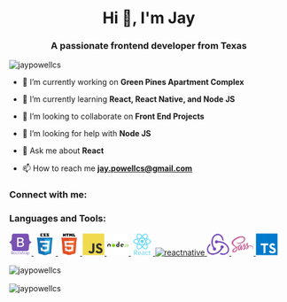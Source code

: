 <h1 align="center">Hi 👋, I'm Jay</h1>
<h3 align="center">A passionate frontend developer from Texas</h3>

<p align="left"> <img src="https://komarev.com/ghpvc/?username=jaypowellcs&label=Profile%20views&color=0e75b6&style=flat" alt="jaypowellcs" /> </p>

- 🔭 I’m currently working on **Green Pines Apartment Complex**

- 🌱 I’m currently learning **React, React Native, and Node JS**

- 👯 I’m looking to collaborate on **Front End Projects**

- 🤝 I’m looking for help with **Node JS**

- 💬 Ask me about **React**

- 📫 How to reach me **jay.powellcs@gmail.com**

<h3 align="left">Connect with me:</h3>
<p align="left">
</p>

<h3 align="left">Languages and Tools:</h3>
<p align="left"> <a href="https://getbootstrap.com" target="_blank" rel="noreferrer"> <img src="https://raw.githubusercontent.com/devicons/devicon/master/icons/bootstrap/bootstrap-plain-wordmark.svg" alt="bootstrap" width="40" height="40"/> </a> <a href="https://www.w3schools.com/css/" target="_blank" rel="noreferrer"> <img src="https://raw.githubusercontent.com/devicons/devicon/master/icons/css3/css3-original-wordmark.svg" alt="css3" width="40" height="40"/> </a> <a href="https://www.w3.org/html/" target="_blank" rel="noreferrer"> <img src="https://raw.githubusercontent.com/devicons/devicon/master/icons/html5/html5-original-wordmark.svg" alt="html5" width="40" height="40"/> </a> <a href="https://developer.mozilla.org/en-US/docs/Web/JavaScript" target="_blank" rel="noreferrer"> <img src="https://raw.githubusercontent.com/devicons/devicon/master/icons/javascript/javascript-original.svg" alt="javascript" width="40" height="40"/> </a> <a href="https://nodejs.org" target="_blank" rel="noreferrer"> <img src="https://raw.githubusercontent.com/devicons/devicon/master/icons/nodejs/nodejs-original-wordmark.svg" alt="nodejs" width="40" height="40"/> </a> <a href="https://reactjs.org/" target="_blank" rel="noreferrer"> <img src="https://raw.githubusercontent.com/devicons/devicon/master/icons/react/react-original-wordmark.svg" alt="react" width="40" height="40"/> </a> <a href="https://reactnative.dev/" target="_blank" rel="noreferrer"> <img src="https://reactnative.dev/img/header_logo.svg" alt="reactnative" width="40" height="40"/> </a> <a href="https://redux.js.org" target="_blank" rel="noreferrer"> <img src="https://raw.githubusercontent.com/devicons/devicon/master/icons/redux/redux-original.svg" alt="redux" width="40" height="40"/> </a> <a href="https://sass-lang.com" target="_blank" rel="noreferrer"> <img src="https://raw.githubusercontent.com/devicons/devicon/master/icons/sass/sass-original.svg" alt="sass" width="40" height="40"/> </a> <a href="https://www.typescriptlang.org/" target="_blank" rel="noreferrer"> <img src="https://raw.githubusercontent.com/devicons/devicon/master/icons/typescript/typescript-original.svg" alt="typescript" width="40" height="40"/> </a> </p>

<p><img align="center" src="https://github-readme-stats.vercel.app/api/top-langs?username=jaypowellcs&show_icons=true&locale=en&layout=compact" alt="jaypowellcs" /></p>

<p><img align="center" src="https://github-readme-streak-stats.herokuapp.com/?user=jaypowellcs&" alt="jaypowellcs" /></p>

<!---
jaypowellcs/jaypowellcs is a ✨ special ✨ repository because its `README.md` (this file) appears on your GitHub profile.
You can click the Preview link to take a look at your changes.
--->
